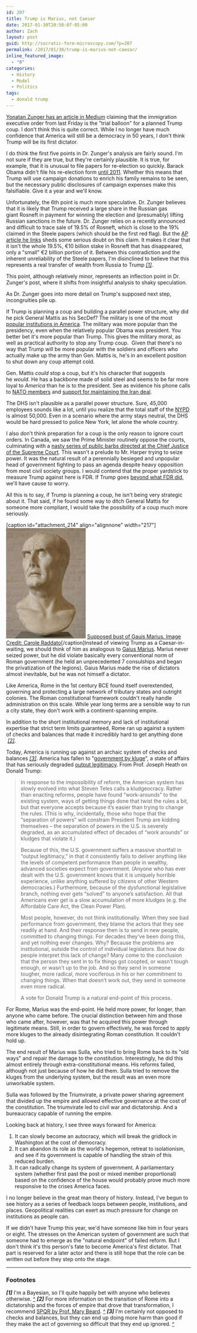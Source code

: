 ```yaml
---
id: 207
title: Trump is Marius, not Caesar
date: 2017-01-30T20:50:07-05:00
author: Zach
layout: post
guid: http://socratic-form-microscopy.com/?p=207
permalink: /2017/01/30/trump-is-marius-not-caesar/
inline_featured_image:
  - "0"
categories:
  - History
  - Model
  - Politics
tags:
  - donald trump
---
```


<a href="https://medium.com/@yonatanzunger/trial-balloon-for-a-coup-e024990891d5#.63vy7pfkt">Yonatan Zunger has an article in Medium</a> claiming that the immigration executive order from last Friday is the "trial balloon" for a planned Trump coup. I don't think this is quite correct. While I no longer have much confidence that America will still be a democracy in 50 years, I don't think Trump will be its first dictator.

I do think the first five points in Dr. Zunger's analysis are fairly sound. I'm not sure if they are true, but they're certainly plausible. It is true, for example, that it is unusual to file papers for re-election so quickly. Barack Obama didn't file his re-election form <a href="http://www.fec.gov/press/press2011/presidential_form2nm.shtml">until 2011</a>. Whether this means that Trump will use campaign donations to enrich his family remains to be seen, but the necessary public disclosures of campaign expenses make this falsifiable. Give it a year and we'll know.

Unfortunately, the 6th point is much more speculative. Dr. Zunger believes that it is likely that Trump received a large share in the Russian gas giant Rosneft in payment for winning the election and (presumably) lifting Russian sanctions in the future. Dr. Zunger relies on a recently announced and difficult to trace sale of 19.5% of Rosneft, which is close to the 19% claimed in the Steele papers (which should be the first red flag). But the <a href="http://www.reuters.com/article/us-russia-rosneft-privatisation-insight-idUSKBN1582OH">AP article he links</a> sheds some serious doubt on this claim. It makes it clear that it isn't the whole 19.5%, €10 billion stake in Rosneft that has disappeared, only a "small" €2 billion portion of it. Between this contradiction and the inherent unreliability of the Steele papers, I'm disinclined to believe that this represents a real transfer of wealth from Russia to Trump <em id="b1"><a href="#1">[1]</a></em>.

This point, although relatively minor, represents an inflection point in Dr. Zunger's post, where it shifts from insightful analysis to shaky speculation.

As Dr. Zunger goes into more detail on Trump's supposed next step, incongruities pile up.

If Trump is planning a coup and building a parallel power structure, why did he pick General Mattis as his SecDef? The military is one of the most <a href="http://www.gallup.com/poll/1597/confidence-institutions.aspx">popular institutions in America</a>. The military was more popular than the presidency, even when the relatively popular Obama was president. You better bet it's more popular than Trump. This gives the military moral, as well as practical authority to stop any Trump coup.  Given that there's no way that Trump will be more popular with the soldiers and officers who actually make up the army than Gen. Mattis is, he's in an excellent position to shut down any coup attempt cold.

Gen. Mattis <em>could</em> stop a coup, but it's his character that suggests he <em>would</em>. He has a backbone made of solid steel and seems to be far more loyal to <em>America</em> than he is to the president. See as evidence his phone calls to <a href="http://www.usatoday.com/story/news/politics/2017/01/23/mattis-support-nato/96971878/">NATO members</a> and <a href="http://foreignpolicy.com/2017/01/12/splitting-from-trump-defense-pick-mattis-slams-russia-supports-iran-deal/">support for maintaining the Iran deal</a>.

The DHS isn't plausible as a parallel power structure. Sure, 45,000 employees sounds like a lot, until you realize that the total staff of the <a href="https://en.wikipedia.org/wiki/New_York_City_Police_Department">NYPD</a> is almost 50,000. Even in a scenario where the army stays neutral, the DHS would be hard pressed to police New York, let alone the whole country.

I also don't think preparation for a coup is the only reason to ignore court orders. In Canada, we saw the Prime Minister routinely oppose the courts, culminating with a <a href="https://www.thestar.com/news/canada/2014/07/25/chief_justice_cleared_in_spat_with_stephen_harper_government.html">nasty series of public barbs directed at the Chief Justice of the Supreme Court</a>. This wasn't a prelude to Mr. Harper trying to seize power. It was the natural result of a perennially besieged and unpopular head of government fighting to pass an agenda despite heavy opposition from most civil society groups. I would contend that the proper yardstick to measure Trump against here is FDR. If Trump goes <a href="http://www.smithsonianmag.com/history/when-franklin-roosevelt-clashed-with-the-supreme-court-and-lost-78497994/?page=2">beyond what FDR did</a>, we'll have cause to worry.

All this is to say, if Trump is planning a coup, he isn't being very strategic about it. That said, if he found some way to ditch General Mattis for someone more compliant, I would take the possibility of a coup much more seriously.

[caption id="attachment_214" align="alignnone" width="217"]<img class="size-medium wp-image-214" src="/wp-content/uploads/13271386043_0518877251_b-1-217x300.jpg" alt="[Image Credit: Carole Raddato]" width="217" height="300" /> <a href="https://www.flickr.com/photos/carolemage/13271386043/in/photolist-D1Vayv-DQ4GbH-mdKjGK-D1VawX">Supposed bust of Gauis Marius. Image Credit: Carole Raddato</a>[/caption]Instead of viewing Trump as a Caesar-in-waiting, we should think of him as analogous to <a href="https://en.wikipedia.org/wiki/Gaius_Marius">Gaius Marius</a>. Marius never seized power, but he did violate basically every conventional norm of Roman government (he held an unprecedented 7 consulships and began the privatization of the legions). Gaius Marius made the rise of dictators almost inevitable, but he was not himself a dictator.

Like America, Rome in the 1st century BCE found itself overextended, governing and protecting a large network of tributary states and outright colonies. The Roman constitutional framework couldn't really handle administration on this scale. While year long terms are a sensible way to run a city state, they don't work with a continent-spanning empire.

In addition to the short institutional memory and lack of institutional expertise that strict term limits guaranteed, Rome ran up against a system of checks and balances that made it incredibly hard to get anything done  <em id="b2"><a href="#2">[2]</a></em>.

Today, America is running up against an archaic system of checks and balances <em id="b3"><a href="#3">[3]</a></em>. America has fallen to "<a href="http://www.nationalaffairs.com/publications/detail/kludgeocracy-in-america">government by kluge</a>", a state of affairs that has seriously degraded <a href="http://induecourse.ca/thoughts-on-president-trump/">output legitimacy</a>. From Prof. Joseph Heath on Donald Trump:

<blockquote>In response to the impossibility of reform, the American system has slowly evolved into what Steven Teles calls a kludgeocracy. Rather than enacting reforms, people have found “work-arounds” to the existing system, ways of getting things done that twist the rules a bit, but that everyone accepts because it’s easier than trying to change the rules. (This is why, incidentally, those who hope that the “separation of powers” will constrain President Trump are kidding themselves – the separation of powers in the U.S. is severely degraded, as an accumulated effect of decades of “work arounds” or kludges that violate it.)

Because of this, the U.S. government suffers a massive shortfall in “output legitimacy,” in that it consistently fails to deliver anything like the levels of competent performance than people in wealthy, advanced societies expect from government. (Anyone who has ever dealt with the U.S. government knows that it is uniquely horrible experience, unlike anything suffered by citizens of other Western democracies.) Furthermore, because of the dysfunctional legislative branch, nothing ever gets “solved” to anyone’s satisfaction. All that Americans ever get is a slow accumulation of more kludges (e.g. the Affordable Care Act, the Clean Power Plan).

Most people, however, do not think institutionally. When they see bad performance from government, they blame the actors that they see readily at hand. And their response then is to send in new people, committed to changing things. For decades they’ve been doing this, and yet nothing ever changes. Why? Because the problems are institutional, outside the control of individual legislators. But how do people interpret this lack of change? Many come to the conclusion that the person they sent in to fix things got coopted, or wasn’t tough enough, or wasn’t up to the job. And so they send in someone tougher, more radical, more vociferous in his or her commitment to changing things. When that doesn’t work out, they send in someone even more radical.

A vote for Donald Trump is a natural end-point of this process.</blockquote>
For Rome, Marius was the end-point. He held more power, for longer, than anyone who came before. The crucial distinction between him and those who came after, however, was that he acquired this power through legitimate means. Still, in order to govern effectively, he was forced to apply more kluges to the already disintegrating Roman constitution. It couldn't hold up.

The end result of Marius was Sulla, who tried to bring Rome back to its "old ways" and repair the damage to the constitution. Interestingly, he did this almost entirely through extra-constitutional means. His reforms failed, although not just because of how he did them. Sulla tried to remove the kluges from the underlying system, but the result was an even more unworkable system.

Sulla was followed by the Triumvirate, a private power sharing agreement that divided up the empire and allowed effective governance at the cost of the constitution. The triumvirate led to civil war and dictatorship. And a bureaucracy capable of running the empire.

Looking back at history, I see three ways forward for America:

<ol>
 	<li>It can slowly become an autocracy, which will break the gridlock in Washington at the cost of democracy.</li>
 	<li>It can abandon its role as the world's hegemon, retreat to isolationism, and see if its government is capable of handling the strain of this reduced burden.</li>
 	<li>It can radically change its system of government. A parliamentary system (whether first past the post or mixed member proportional) based on the confidence of the house would probably prove much more responsive to the crises America faces.</li>
</ol>
I no longer believe in the great man theory of history. Instead, I've begun to see history as a series of feedback loops between people, institutions, and places. Geopolitical realities can exert as much pressure for change on institutions as people can.

If we didn't have Trump this year, we'd have someone like him in four years or eight. The stresses on the American system of government are such that someone had to emerge as the "natural endpoint" of failed reform. But I don't think it's this person's fate to become America's first dictator. That part is reserved for a later actor and there is still hope that the role can be written out before they step onto the stage.

---

<div class="footnotes" markdown="1">
<h3>Footnotes</h3>

<em id="1"><strong>[1]</strong></em> I'm a Bayesian, so I'll quite happily bet with anyone who believes otherwise. <a href="#b1">^</a>
<em id="2"><strong>[2]</strong></em> For more information on the transition of Rome into a dictatorship and the forces of empire that drove that transformation, I recommend <a href="/2017/01/22/book-review-spqr/">SPQR by Prof. Mary Beard</a>. <a href="#b2">^</a>
<em id="3"><strong>[3]</strong></em> I'm certainly not opposed to checks and balances, but they can end up doing more harm than good if they make the act of governing so difficult that they end up ignored. <a href="#b3">^</a>

</div>
